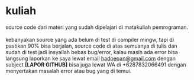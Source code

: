 # kuliah
source code dari materi yang sudah dipelajari di matakuliah pemrograman.<br><br>
kebanyakan source yang ada belum di test di compiler mingw, tapi di pastikan 90% bisa berjalan,
source code di atas semuanya di tulis dan sudah di test jadi insyallah bebas bug/error, kalau masih ada error
bisa langsung laporkan ke saya lewat email hadoepan@gmail.com dengan subject <strong>[LAPOR GITHUB]</strong>
bisa juga lewat WA di +6287832066491 dengan menyertakan masalah error atau bug yang di temui.
